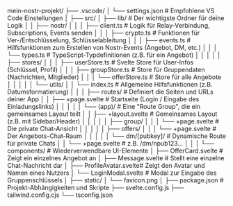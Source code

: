 mein-nostr-projekt/
├── .vscode/
│   └── settings.json         # Empfohlene VS Code Einstellungen
│
├── src/
│   ├── lib/                  # Der wichtigste Ordner für deine Logik
│   │   ├── nostr/
│   │   │   ├── client.ts     # Logik für Relay-Verbindung, Subscriptions, Events senden
│   │   │   ├── crypto.ts     # Funktionen für Ver-/Entschlüsselung, Schlüsselableitung
│   │   │   ├── events.ts     # Hilfsfunktionen zum Erstellen von Nostr-Events (Angebot, DM, etc.)
│   │   │   └── types.ts      # TypeScript-Typdefinitionen (z.B. für ein Angebot)
│   │   │
│   │   ├── stores/
│   │   │   ├── userStore.ts  # Svelte Store für User-Infos (Schlüssel, Profil)
│   │   │   ├── groupStore.ts # Store für Gruppendaten (Nachrichten, Mitglieder)
│   │   │   └── offerStore.ts # Store für alle Angebote
│   │   │
│   │   └── utils/
│   │       └── index.ts      # Allgemeine Hilfsfunktionen (z.B. Datumsformatierung)
│   │
│   ├── routes/               # Definiert die Seiten und URLs deiner App
│   │   ├── +page.svelte      # Startseite (Login / Eingabe des Einladungslinks)
│   │   │
│   │   └── (app)/            # Eine "Route Group", die ein gemeinsames Layout teilt
│   │       ├── +layout.svelte  # Gemeinsames Layout (z.B. mit Sidebar/Header)
│   │       │
│   │       ├── group/
│   │       │   └── +page.svelte  # Die private Chat-Ansicht
│   │       │
│   │       ├── offers/
│   │       │   └── +page.svelte  # Der Angebots-Chat-Raum
│   │       │
│   │       └── dm/[pubkey]/    # Dynamische Route für private Chats
│   │           └── +page.svelte  # z.B. /dm/npub123...
│   │
│   └── components/             # Wiederverwendbare UI-Elemente
│       ├── OfferCard.svelte    # Zeigt ein einzelnes Angebot an
│       ├── Message.svelte      # Stellt eine einzelne Chat-Nachricht dar
│       ├── ProfileAvatar.svelte# Zeigt den Avatar und Namen eines Nutzers
│       └── LoginModal.svelte   # Modal zur Eingabe des Gruppenschlüssels
│
├── static/
│   └── favicon.png
│
├── package.json              # Projekt-Abhängigkeiten und Skripte
├── svelte.config.js
├── tailwind.config.cjs
└── tsconfig.json